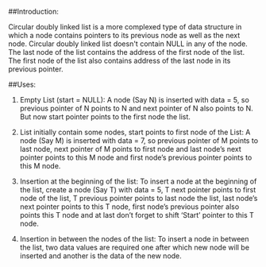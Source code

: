 
##Introduction:

Circular doubly linked list is a more complexed type of data structure in which a node contains pointers to its previous node as well as the next node. Circular doubly linked list doesn't contain NULL in any of the node. The last node of the list contains the address of the first node of the list. The first node of the list also contains address of the last node in its previous pointer.



##Uses:

1.	Empty List (start = NULL): A node (Say N) is inserted with data = 5, so previous pointer of N points to N and next pointer of N also points to N. But now start pointer points to the first node the list.

2.	List initially contain some nodes, start points to first node of the List: A node (Say M) is inserted with data = 7, so previous pointer of M points to last node, next pointer of M points to first node and last node’s next pointer points to this M node and first node’s previous pointer points to this M node.


3.	Insertion at the beginning of the list: To insert a node at the beginning of the list, create a node (Say T) with data = 5, T next pointer points to first node of the list, T previous pointer points to last node the list, last node’s next pointer points to this T node, first node’s previous pointer also points this T node and at last don’t forget to shift ‘Start’ pointer to this T node.


4.	Insertion in between the nodes of the list: To insert a node in between the list, two data values are required one after which new node will be inserted and another is the data of the new node.
